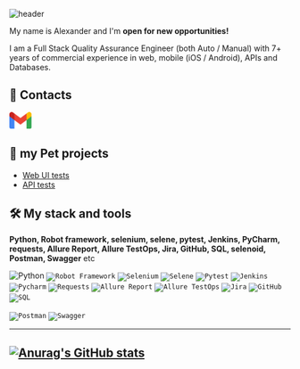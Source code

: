 ![header](https://capsule-render.vercel.app/api?type=waving&color=gradient&customColorList=2&height=160&section=header&text=Hi%20there!&fontAlignY=32&fontAlign=20&fontSize=52&animation=twinkling&fontColor=EAF5D2)

My name is Alexander and I'm **open for new opportunities!**

I am a Full Stack Quality Assurance Engineer (both Auto / Manual) 
with 7+ years of commercial experience
in web, mobile (iOS / Android), APIs and Databases.

## 🧭 Contacts
[<img src='images/other/gmail.png' alt='gmail' height='30'>](mailto:alex.job.qa@gmail.com) 

## 🐊 my Pet projects
- [Web UI tests](https://github.com/AlexanderVaraksa/demo_ui_tests)
- [API tests](https://github.com/AlexanderVaraksa/demo_api_tests)


## 🛠️ My stack and tools
**Python, Robot framework, selenium, selene, pytest, Jenkins, PyCharm, requests, Allure Report, Allure TestOps, Jira, GitHub, SQL, selenoid, Postman, Swagger** etc
<p align="left"
<code><img width="5%" title="Python" src="https://upload.wikimedia.org/wikipedia/commons/thumb/0/0a/Python.svg/1024px-Python.svg.png"></code>
<code><img width="5%" title="Robot Framework" src="https://upload.wikimedia.org/wikipedia/commons/thumb/f/f3/Robot_Framework_svg_icon.svg/240px-Robot_Framework_svg_icon.svg.png"></code>
<code><img width="5%" title="Selenium" src="https://upload.wikimedia.org/wikipedia/commons/d/d5/Selenium_Logo.png"></code>
<code><img width="5%" title="Selene" src="https://fs.getcourse.ru/fileservice/file/download/a/159627/sc/264/h/e0cabcb69a2df1e6b1086292c020a4a7.png"></code>
<code><img width="5%" title="Pytest" src="https://upload.wikimedia.org/wikipedia/commons/b/ba/Pytest_logo.svg"></code>
<code><img width="5%" title="Jenkins" src="https://avatars.githubusercontent.com/u/2520748?v=4"></code>
<code><img width="5%" title="Pycharm" src="https://upload.wikimedia.org/wikipedia/commons/thumb/1/1d/PyCharm_Icon.svg/1200px-PyCharm_Icon.svg.png"></code>
<code><img width="5%" title="Requests" src="https://upload.wikimedia.org/wikipedia/commons/a/aa/Requests_Python_Logo.png"></code>
<code><img width="5%" title="Allure Report" src="https://avatars.githubusercontent.com/u/5879127?s=200&v=4"></code>
<code><img width="5%" title="Allure TestOps" src="https://marketplace-cdn.atlassian.com/files/92e2d8c3-2a30-46c0-bf21-2453a4a270d3?fileType=image&mode=full-fit"></code>
<code><img width="5%" title="Jira" src="https://logojinni.com/image/logos/jira-3.svg"></code>
<code><img width="5%" title="GitHub" src="https://upload.wikimedia.org/wikipedia/commons/9/91/Octicons-mark-github.svg"></code>
<code><img width="5%" title="SQL" src="https://image.shutterstock.com/image-vector/sql-database-icon-logo-design-260nw-684826648.jpg"></code>

<code><img width="5%" title="Postman" src="https://user-images.githubusercontent.com/2676579/34940598-17cc20f0-f9be-11e7-8c6d-f0190d502d64.png"></code>
<code><img width="5%" title="Swagger" src="https://avatars2.githubusercontent.com/u/7658037?v=3&s=400"></code>
</code>
</p>

---------------


[![Anurag's GitHub stats](https://github-readme-stats.vercel.app/api?username=AlexanderVaraksa)](https://github.com/AlexanderVaraksa)
---------------------------------





